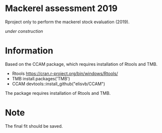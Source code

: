 # Mackerel assessment 2019

Rproject only to perform the mackerel stock evaluation  (2019).

*under construction*

# Information

Based on the CCAM package, which requires installation of Rtools and TMB. 

* Rtools	https://cran.r-project.org/bin/windows/Rtools/
* TMB		install.packages('TMB')
* CCAM		devtools::install_github("elisvb/CCAM")

The package requires installation of Rtools and TMB.

# Note

The final fit should be saved.

